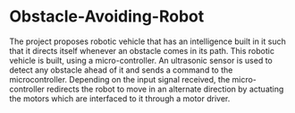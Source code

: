 # Obstacle-Avoiding-Robot
The project proposes robotic vehicle that has an intelligence built in it such that it directs itself whenever an obstacle comes in its path. This robotic vehicle is built, using a micro-controller. An ultrasonic sensor is used to detect any obstacle ahead of it and sends a command to the microcontroller. Depending on the input signal received, the micro-controller redirects the robot to move in an alternate direction by actuating the motors which are interfaced to it through a motor driver.

